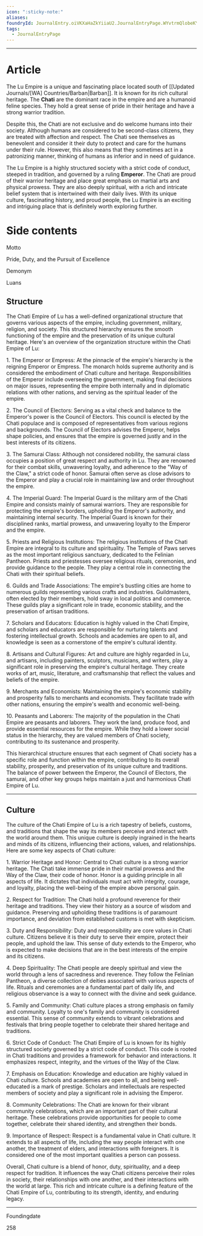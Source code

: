 ```yaml
---
icon: ":sticky-note:"
aliases: 
foundryId: JournalEntry.oiVKXaHaZkYiiaU2.JournalEntryPage.WYvtrmQlobeKYlC8
tags:
  - JournalEntryPage
---
```

---



# Article
The Lu Empire is a unique and fascinating place located south of [[Updated Journals/[WA] Countries/Barban|Barban]]. It is known for its rich cultural heritage. The **Chati** are the dominant race in the empire and are a humanoid feline species. They hold a great sense of pride in their heritage and have a strong warrior tradition.

Despite this, the Chati are not exclusive and do welcome humans into their society. Although humans are considered to be second-class citizens, they are treated with affection and respect. The Chati see themselves as benevolent and consider it their duty to protect and care for the humans under their rule. However, this also means that they sometimes act in a patronizing manner, thinking of humans as inferior and in need of guidance.

The Lu Empire is a highly structured society with a strict code of conduct, steeped in tradition, and governed by a ruling **Emperor**. The Chati are proud of their warrior heritage and place great emphasis on martial arts and physical prowess. They are also deeply spiritual, with a rich and intricate belief system that is intertwined with their daily lives. With its unique culture, fascinating history, and proud people, the Lu Empire is an exciting and intriguing place that is definitely worth exploring further.


# Side contents
Motto

Pride, Duty, and the Pursuit of Excellence

Demonym

Luans

## Structure

The Chati Empire of Lu has a well-defined organizational structure that governs various aspects of the empire, including government, military, religion, and society. This structured hierarchy ensures the smooth functioning of the empire and the preservation of its unique cultural heritage. Here's an overview of the organization structure within the Chati Empire of Lu:

1\. The Emperor or Empress: At the pinnacle of the empire's hierarchy is the reigning Emperor or Empress. The monarch holds supreme authority and is considered the embodiment of Chati culture and heritage. Responsibilities of the Emperor include overseeing the government, making final decisions on major issues, representing the empire both internally and in diplomatic relations with other nations, and serving as the spiritual leader of the empire.

2\. The Council of Electors: Serving as a vital check and balance to the Emperor's power is the Council of Electors. This council is elected by the Chati populace and is composed of representatives from various regions and backgrounds. The Council of Electors advises the Emperor, helps shape policies, and ensures that the empire is governed justly and in the best interests of its citizens.

3\. The Samurai Class: Although not considered nobility, the samurai class occupies a position of great respect and authority in Lu. They are renowned for their combat skills, unwavering loyalty, and adherence to the "Way of the Claw," a strict code of honor. Samurai often serve as close advisors to the Emperor and play a crucial role in maintaining law and order throughout the empire.

4\. The Imperial Guard: The Imperial Guard is the military arm of the Chati Empire and consists mainly of samurai warriors. They are responsible for protecting the empire's borders, upholding the Emperor's authority, and maintaining internal security. The Imperial Guard is known for their disciplined ranks, martial prowess, and unwavering loyalty to the Emperor and the empire.

5\. Priests and Religious Institutions: The religious institutions of the Chati Empire are integral to its culture and spirituality. The Temple of Paws serves as the most important religious sanctuary, dedicated to the Felinian Pantheon. Priests and priestesses oversee religious rituals, ceremonies, and provide guidance to the people. They play a central role in connecting the Chati with their spiritual beliefs.

6\. Guilds and Trade Associations: The empire's bustling cities are home to numerous guilds representing various crafts and industries. Guildmasters, often elected by their members, hold sway in local politics and commerce. These guilds play a significant role in trade, economic stability, and the preservation of artisan traditions.

7\. Scholars and Educators: Education is highly valued in the Chati Empire, and scholars and educators are responsible for nurturing talents and fostering intellectual growth. Schools and academies are open to all, and knowledge is seen as a cornerstone of the empire's cultural identity.

8\. Artisans and Cultural Figures: Art and culture are highly regarded in Lu, and artisans, including painters, sculptors, musicians, and writers, play a significant role in preserving the empire's cultural heritage. They create works of art, music, literature, and craftsmanship that reflect the values and beliefs of the empire.

9\. Merchants and Economists: Maintaining the empire's economic stability and prosperity falls to merchants and economists. They facilitate trade with other nations, ensuring the empire's wealth and economic well-being.

10\. Peasants and Laborers: The majority of the population in the Chati Empire are peasants and laborers. They work the land, produce food, and provide essential resources for the empire. While they hold a lower social status in the hierarchy, they are valued members of Chati society, contributing to its sustenance and prosperity.

This hierarchical structure ensures that each segment of Chati society has a specific role and function within the empire, contributing to its overall stability, prosperity, and preservation of its unique culture and traditions. The balance of power between the Emperor, the Council of Electors, the samurai, and other key groups helps maintain a just and harmonious Chati Empire of Lu.

* * *

## Culture

The culture of the Chati Empire of Lu is a rich tapestry of beliefs, customs, and traditions that shape the way its members perceive and interact with the world around them. This unique culture is deeply ingrained in the hearts and minds of its citizens, influencing their actions, values, and relationships. Here are some key aspects of Chati culture:

1\. Warrior Heritage and Honor: Central to Chati culture is a strong warrior heritage. The Chati take immense pride in their martial prowess and the Way of the Claw, their code of honor. Honor is a guiding principle in all aspects of life. It dictates that individuals must act with integrity, courage, and loyalty, placing the well-being of the empire above personal gain.

2\. Respect for Tradition: The Chati hold a profound reverence for their heritage and traditions. They view their history as a source of wisdom and guidance. Preserving and upholding these traditions is of paramount importance, and deviation from established customs is met with skepticism.

3\. Duty and Responsibility: Duty and responsibility are core values in Chati culture. Citizens believe it is their duty to serve their empire, protect their people, and uphold the law. This sense of duty extends to the Emperor, who is expected to make decisions that are in the best interests of the empire and its citizens.

4\. Deep Spirituality: The Chati people are deeply spiritual and view the world through a lens of sacredness and reverence. They follow the Felinian Pantheon, a diverse collection of deities associated with various aspects of life. Rituals and ceremonies are a fundamental part of daily life, and religious observance is a way to connect with the divine and seek guidance.

5\. Family and Community: Chati culture places a strong emphasis on family and community. Loyalty to one's family and community is considered essential. This sense of community extends to vibrant celebrations and festivals that bring people together to celebrate their shared heritage and traditions.

6\. Strict Code of Conduct: The Chati Empire of Lu is known for its highly structured society governed by a strict code of conduct. This code is rooted in Chati traditions and provides a framework for behavior and interactions. It emphasizes respect, integrity, and the virtues of the Way of the Claw.

7\. Emphasis on Education: Knowledge and education are highly valued in Chati culture. Schools and academies are open to all, and being well-educated is a mark of prestige. Scholars and intellectuals are respected members of society and play a significant role in advising the Emperor.

8\. Community Celebrations: The Chati are known for their vibrant community celebrations, which are an important part of their cultural heritage. These celebrations provide opportunities for people to come together, celebrate their shared identity, and strengthen their bonds.

9\. Importance of Respect: Respect is a fundamental value in Chati culture. It extends to all aspects of life, including the way people interact with one another, the treatment of elders, and interactions with foreigners. It is considered one of the most important qualities a person can possess.

Overall, Chati culture is a blend of honor, duty, spirituality, and a deep respect for tradition. It influences the way Chati citizens perceive their roles in society, their relationships with one another, and their interactions with the world at large. This rich and intricate culture is a defining feature of the Chati Empire of Lu, contributing to its strength, identity, and enduring legacy.

* * *

Foundingdate

258